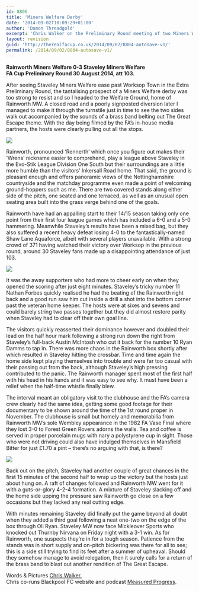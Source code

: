 ```yaml
---
id: 8806
title: 'Miners Welfare Derby'
date: '2014-09-02T10:09:29+01:00'
author: 'Damon Threadgold'
excerpt: 'Chris Walker on the Preliminary Round meeting of two Miners Welfares. Rainworth 0-3 Staveley.'
layout: revision
guid: 'http://therealfacup.co.uk/2014/09/02/8804-autosave-v1/'
permalink: /2014/09/02/8804-autosave-v1/
---
```


**Rainworth Miners Welfare 0-3 Staveley Miners Welfare  
FA Cup Preliminary Round 30 August 2014, att 103.**

After seeing Staveley Miners Welfare ease past Worksop Town in the Extra Preliminary Round, the tantalising prospect of a Miners Welfare derby was too strong to resist and so I headed to the Welfare Ground, home of Rainworth MW. A closed road and a poorly signposted diversion later I managed to make it through the turnstile just in time to see the two sides walk out accompanied by the sounds of a brass band belting out The Great Escape theme. With the day being filmed by the FA’s in-house media partners, the hosts were clearly pulling out all the stops.

![](https://lh5.googleusercontent.com/-MoR8WdaG5vw/VAWHHH3j5iI/AAAAAAAAEzc/43rBRfMmVPs/s507-no/photo%2B4.JPG)

Rainworth, pronounced ‘Rennerth’ which once you figure out makes their ‘Wrens’ nickname easier to comprehend, play a league above Staveley in the Evo-Stik League Division One South but their surroundings are a little more humble than the visitors’ Inkersall Road home. That said, the ground is pleasant enough and offers panoramic views of the Nottinghamshire countryside and the matchday programme even made a point of welcoming ground-hoppers such as me. There are two covered stands along either side of the pitch, one seated and one terraced, as well as an unusual open seating area built into the grass verge behind one of the goals.

Rainworth have had an appalling start to their 14/15 season taking only one point from their first four league games which has included a 6-0 and a 5-0 hammering. Meanwhile Staveley’s results have been a mixed bag, but they also suffered a recent heavy defeat losing 4-0 to the fantastically-named Shaw Lane Aquaforce, albeit with several players unavailable. With a strong crowd of 371 having watched their victory over Worksop in the previous round, around 30 Staveley fans made up a disappointing attendance of just 103.

![](https://lh3.googleusercontent.com/-ZP1xipP3yq8/VAWHEEGLYYI/AAAAAAAAEzE/KSpMziBt9Wc/s507-no/photo%2B2.JPG)

It was the away supporters who had more to cheer early on when they opened the scoring after just eight minutes. Staveley’s tricky number 11 Nathan Forbes quickly realised he had the beating of the Rainworth right back and a good run saw him cut inside a drill a shot into the bottom corner past the veteran home keeper. The hosts were at sixes and sevens and could barely string two passes together but they did almost restore parity when Staveley had to clear off their own goal line.

The visitors quickly reasserted their dominance however and doubled their lead on the half hour mark following a strong run down the right from Staveley’s full-back Austin McIntosh who cut it back for the number 10 Ryan Damms to tap in. There was more chaos in the Rainworth box shortly after which resulted in Staveley hitting the crossbar. Time and time again the home side kept playing themselves into trouble and were far too casual with their passing out from the back, although Staveley’s high pressing contributed to the panic. The Rainworth manager spent most of the first half with his head in his hands and it was easy to see why. It must have been a relief when the half-time whistle finally blew.

The interval meant an obligatory visit to the clubhouse and the FA’s camera crew clearly had the same idea, getting some good footage for their documentary to be shown around the time of the 1st round proper in November. The clubhouse is small but homely and memorabilia from Rainworth MW’s sole Wembley appearance in the 1982 FA Vase Final where they lost 3-0 to Forest Green Rovers adorns the walls. Tea and coffee is served in proper porcelain mugs with nary a polystyrene cup in sight. Those who were not driving could also have indulged themselves in Mansfield Bitter for just £1.70 a pint – there’s no arguing with that, is there?

![](https://lh5.googleusercontent.com/LGq0eTZ1GPrVd0IMNsmr1zMLStKw7gXIOnbNvBY2R5A=s507-no)

Back out on the pitch, Staveley had another couple of great chances in the first 15 minutes of the second half to wrap up the victory but the hosts just about hung on. A raft of changes followed and Rainworth MW went for it with a guts-or-glory 4-2-4 formation. A mixture of Staveley slacking off and the home side upping the pressure saw Rainworth go close on a few occasions but they lacked any real cutting edge.

With minutes remaining Staveley did finally put the game beyond all doubt when they added a third goal following a neat one-two on the edge of the box through Oli Ryan. Staveley MW now face Mickleover Sports who knocked out Thurnby Nirvana on Friday night with a 3-1 win. As for Rainworth, one suspects they’re in for a tough season. Patience from the stands was in short supply and on-pitch bickering was there for all to see; this is a side still trying to find its feet after a summer of upheaval. Should they somehow manage to avoid relegation, then it surely calls for a return of the brass band to blast out another rendition of The Great Escape.

Words &amp; Pictures [Chris Walker.](https://twitter.com/onedavebamber)  
Chris co-runs Blackpool FC website and podcast [Measured Progress](http://measuredprogress.co.uk/).